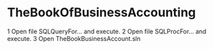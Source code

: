 # TheBookOfBusinessAccounting
1 Open file SQLQueryFor... and execute.
2 Open file SQLProcFor... and execute.
3 Open TheBookBusinessAccount.sln
